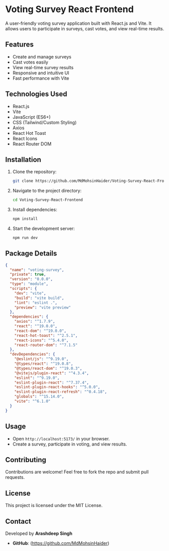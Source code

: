 # Voting Survey React Frontend

A user-friendly voting survey application built with React.js and Vite. It allows users to participate in surveys, cast votes, and view real-time results.

## Features
- Create and manage surveys
- Cast votes easily
- View real-time survey results
- Responsive and intuitive UI
- Fast performance with Vite

## Technologies Used
- React.js
- Vite
- JavaScript (ES6+)
- CSS (Tailwind/Custom Styling)
- Axios
- React Hot Toast
- React Icons
- React Router DOM

## Installation
1. Clone the repository:
   ```sh
   git clone https://github.com/MdMohsinHaider/Voting-Survey-React-Frontend.git
   ```
2. Navigate to the project directory:
   ```sh
   cd Voting-Survey-React-Frontend
   ```
3. Install dependencies:
   ```sh
   npm install
   ```
4. Start the development server:
   ```sh
   npm run dev
   ```

## Package Details
```json
{
  "name": "voting-survey",
  "private": true,
  "version": "0.0.0",
  "type": "module",
  "scripts": {
    "dev": "vite",
    "build": "vite build",
    "lint": "eslint .",
    "preview": "vite preview"
  },
  "dependencies": {
    "axios": "^1.7.9",
    "react": "^19.0.0",
    "react-dom": "^19.0.0",
    "react-hot-toast": "^2.5.1",
    "react-icons": "^5.4.0",
    "react-router-dom": "^7.1.5"
  },
  "devDependencies": {
    "@eslint/js": "^9.19.0",
    "@types/react": "^19.0.8",
    "@types/react-dom": "^19.0.3",
    "@vitejs/plugin-react": "^4.3.4",
    "eslint": "^9.19.0",
    "eslint-plugin-react": "^7.37.4",
    "eslint-plugin-react-hooks": "^5.0.0",
    "eslint-plugin-react-refresh": "^0.4.18",
    "globals": "^15.14.0",
    "vite": "^6.1.0"
  }
}
```

## Usage
- Open `http://localhost:5173/` in your browser.
- Create a survey, participate in voting, and view results.

## Contributing
Contributions are welcome! Feel free to fork the repo and submit pull requests.

## License
This project is licensed under the MIT License.

## Contact
Developed by **Arashdeep Singh**
- **GitHub**: (https://github.com/MdMohsinHaider)

